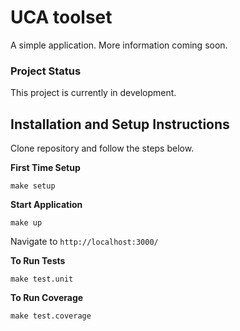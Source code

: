 # UCA toolset

A simple application. More information coming soon.

### Project Status

This project is currently in development.

## Installation and Setup Instructions

Clone repository and follow the steps below.

**First Time Setup**

`make setup`

**Start Application**

`make up`

Navigate to `http://localhost:3000/`

**To Run Tests**

`make test.unit`

**To Run Coverage**

`make test.coverage`
